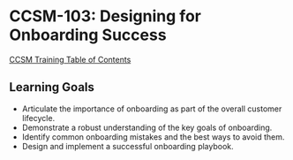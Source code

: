# CCSM-103: Designing for Onboarding Success


[CCSM Training Table of Contents](https://github.com/pslucas0212/CCSM-Training/)

## Learning Goals
- Articulate the importance of onboarding as part of the overall customer lifecycle.
- Demonstrate a robust understanding of the key goals of onboarding.
- Identify common onboarding mistakes and the best ways to avoid them.
- Design and implement a successful onboarding playbook.
